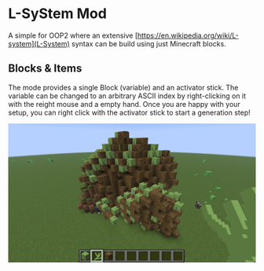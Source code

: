 # L-SyStem Mod

A simple for OOP2 where an extensive [https://en.wikipedia.org/wiki/L-system](L-System) syntax can be build using just Minecraft blocks.

## Blocks & Items

The mode provides a single Block (variable) and an activator stick. The variable can be changed to an arbitrary ASCII index by right-clicking on it with the reight mouse and a empty hand. Once you are happy with your setup, you can right click with the activator stick to start a generation step!

![](figures/demo.png)